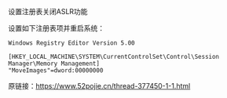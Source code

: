 设置注册表关闭ASLR功能  

设置如下注册表项并重启系统：  
```
Windows Registry Editor Version 5.00
 
[HKEY_LOCAL_MACHINE\SYSTEM\CurrentControlSet\Control\Session Manager\Memory Management]
"MoveImages"=dword:00000000
```

原链接：https://www.52pojie.cn/thread-377450-1-1.html  
